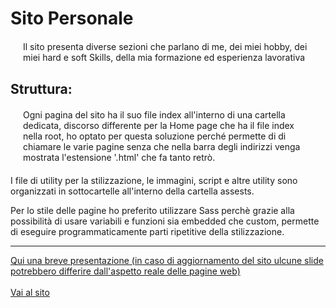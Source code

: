 # Sito Personale
<p style="margin:20px">Il sito presenta diverse sezioni che parlano di me, dei miei hobby, dei miei hard e soft Skills, della mia formazione ed esperienza lavorativa </p>
<h2>Struttura:</h2>
<p style="margin:20px">
  Ogni pagina del sito ha il suo file index all'interno di una cartella dedicata, discorso differente per la Home page che ha il file index nella root, ho optato per questa soluzione perché permette di
  di chiamare le varie pagine senza che nella barra degli indirizzi venga mostrata l'estensione '.html' che fa tanto retrò.
</p>
<p>
  I file di utility per la stilizzazione, le immagini, script  e altre utility sono organizzati in sottocartelle all'interno della cartella assests.
</p>
<p>
  Per lo stile delle pagine ho preferito utilizzare Sass perchè grazie alla possibilità di usare variabili e funzioni sia embedded che custom, permette di eseguire programmaticamente parti ripetitive della stilizzazione.
</p>
<hr>
<a href="./Presentazione.pdf" target="_blank" rel="noopener">Qui una breve presentazione (in caso di aggiornamento del sito ulcune slide potrebbero differire dall'aspetto reale delle pagine web)</a>
<br><br>
<a href="https://gianfrancoman.github.io/Progetto_HTML_e_CSS_di_Giovanni_Francesco_Manca/" target="_blank" rel="noopener">Vai al sito</a>
